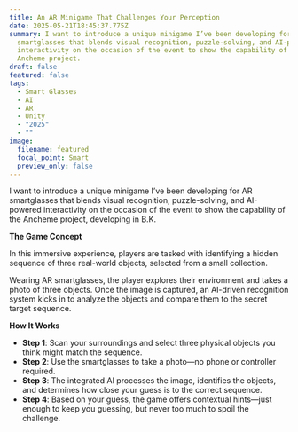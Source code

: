 ```yaml
---
title: An AR Minigame That Challenges Your Perception
date: 2025-05-21T18:45:37.775Z
summary: I want to introduce a unique minigame I’ve been developing for AR
  smartglasses that blends visual recognition, puzzle-solving, and AI-powered
  interactivity on the occasion of the event to show the capability of the
  Ancheme project.
draft: false
featured: false
tags:
  - Smart Glasses
  - AI
  - AR
  - Unity
  - "2025"
  - ""
image:
  filename: featured
  focal_point: Smart
  preview_only: false
---
```

I want to introduce a unique minigame I’ve been developing for AR smartglasses that blends visual recognition, puzzle-solving, and AI-powered interactivity on the occasion of the event to show the capability of the Ancheme project, developing in B.K.

**The Game Concept**

In this immersive experience, players are tasked with identifying a hidden sequence of three real-world objects, selected from a small collection.

Wearing AR smartglasses, the player explores their environment and takes a photo of three objects. Once the image is captured, an AI-driven recognition system kicks in to analyze the objects and compare them to the secret target sequence.

**How It Works**

* **Step 1**: Scan your surroundings and select three physical objects you think might match the sequence.
* **Step 2**: Use the smartglasses to take a photo—no phone or controller required.
* **Step 3**: The integrated AI processes the image, identifies the objects, and determines how close your guess is to the correct sequence.
* **Step 4**: Based on your guess, the game offers contextual hints—just enough to keep you guessing, but never too much to spoil the challenge.